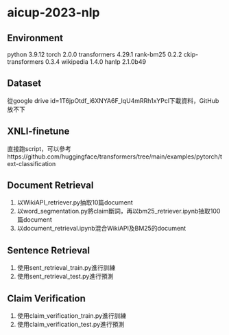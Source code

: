 # aicup-2023-nlp

## Environment
python 3.9.12
torch 2.0.0
transformers 4.29.1
rank-bm25 0.2.2
ckip-transformers 0.3.4
wikipedia 1.4.0
hanlp 2.1.0b49

## Dataset
從google drive id=1T6jpOtdf_i6XNYA6F_lqU4mRRh1xYPcl下載資料，GitHub放不下

## XNLI-finetune
直接跑script，可以參考https://github.com/huggingface/transformers/tree/main/examples/pytorch/text-classification

## Document Retrieval
1. 以WikiAPI_retriever.py抽取10篇document
2. 以word_segmentation.py將claim斷詞，再以bm25_retriever.ipynb抽取100篇document
3. 以document_retrieval.ipynb混合WikiAPI及BM25的document

## Sentence Retrieval
1. 使用sent_retrieval_train.py進行訓練
2. 使用sent_retrieval_test.py進行預測

## Claim Verification
1. 使用claim_verification_train.py進行訓練
2. 使用claim_verification_test.py進行預測
